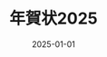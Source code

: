 ---
title: 年賀状2025
date: 2025-01-01
image: https://cdn.tohu-sand.com/illust/2025-01-01.png
mediumImage: https://cdn.tohu-sand.com/illust/2025-01-01_medium.png
thumbnail: https://cdn.tohu-sand.com/illust/2025-01-01_thumb.png
tags: ["オリジナル"]
description: 蛇年。
---